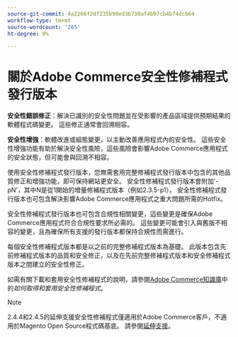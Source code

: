 ```yaml
---
source-git-commit: 4a2266f2df235b98ed3b738af4b97cb4b74dc664
workflow-type: tm+mt
source-wordcount: '265'
ht-degree: 0%

---
```

# 關於Adobe Commerce安全性修補程式發行版本

**安全性錯誤修正**：解決已識別的安全性問題並在受影響的產品區域提供預期結果的軟體程式碼變更。 這些修正通常會回溯相容。

**安全性增強**：軟體改進或組態變更，以主動改善應用程式內的安全性。 這些安全性增強功能有助於解決安全性風險，這些風險會影響Adobe Commerce應用程式的安全狀態，但可能會與回溯不相容。

使用安全性修補程式發行版本，您無需套用完整修補程式發行版本中包含的其他品質修正和增強功能，即可保持網站更安全。 安全性修補程式發行版本會附加&#39;-pN&#39;，其中N是從1開始的增量修補程式版本（例如2.3.5-p1）。 安全性修補程式發行版本也可包含解決影響Adobe Commerce應用程式之重大問題所需的Hotfix。

安全性修補程式發行版本也可包含合規性相關變更，這些變更是確保Adobe Commerce應用程式符合合規性要求所必需的。 這些變更可能會引入與舊版不相容的變更，且為確保所有支援的發行版本都保持合規性而需進行。

每個安全性修補程式版本都是以之前的完整修補程式版本為基礎。 此版本包含先前修補程式版本的品質和安全修正，以及在先前完整修補程式版本和安全修補程式版本之間建立的安全性修正。

如需有關下載和套用安全性修補程式的說明，請參閱[Adobe Commerce知識庫](https://experienceleague.adobe.com/en/docs/commerce-knowledge-base/kb/how-to/how-to-obtain-and-apply-security-patches)中的&#x200B;_如何取得和套用安全性修補程式_。

>[!NOTE]
>
>2.4.4和2.4.5的延伸支援安全性修補程式僅適用於Adobe Commerce客戶，不適用於Magento Open Source程式碼基底。 請參閱[延伸支援](https://experienceleague.adobe.com/en/docs/commerce-operations/release/planning/lifecycle-policy#extended-support)。
